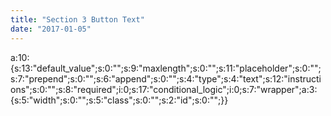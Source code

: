 ```yaml
---
title: "Section 3 Button Text"
date: "2017-01-05"
---
```


a:10:{s:13:"default\_value";s:0:"";s:9:"maxlength";s:0:"";s:11:"placeholder";s:0:"";s:7:"prepend";s:0:"";s:6:"append";s:0:"";s:4:"type";s:4:"text";s:12:"instructions";s:0:"";s:8:"required";i:0;s:17:"conditional\_logic";i:0;s:7:"wrapper";a:3:{s:5:"width";s:0:"";s:5:"class";s:0:"";s:2:"id";s:0:"";}}
